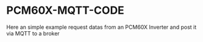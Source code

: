# PCM60X-MQTT-CODE
Here an simple example request datas from an PCM60X Inverter and post it via MQTT to a broker
